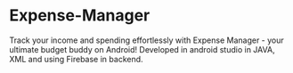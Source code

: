 # Expense-Manager
 Track your income and spending effortlessly with Expense Manager - your ultimate budget buddy on Android! Developed in android studio in JAVA, XML and using Firebase in backend.
